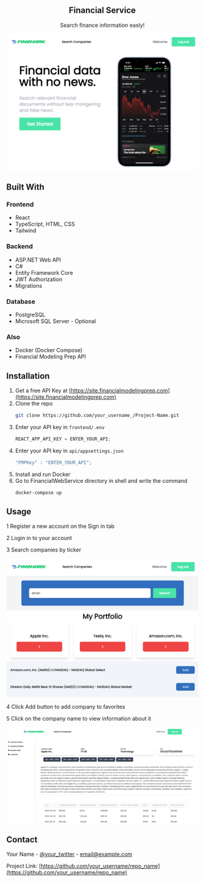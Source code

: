 <!-- PROJECT LOGO -->
<br />
<div align="center">

  <h2 align="center">Financial Service</h2>

  <p align="center">
    Search finance information easly!
    <br />
  </p>
  <a href="https://github.com/othneildrew/Best-README-Template">
    <img src="github_res/main_page.png" alt="main">
  </a>
</div>

<!-- ABOUT THE PROJECT -->

## Built With

### Frontend

- React
- TypeScript, HTML, CSS
- Tailwind

### Backend

- ASP.NET Web API
- C#
- Entity Framework Core
- JWT Authorization
- Migrations

### Database

- PostgreSQL
- Microsoft SQL Server - Optional

### Also

- Docker (Docker Compose)
- Financial Modeling Prep API

<!-- GETTING STARTED -->

## Installation

1. Get a free API Key at [https://site.financialmodelingprep.com](https://site.financialmodelingprep.com)
2. Clone the repo
   ```sh
   git clone https://github.com/your_username_/Project-Name.git
   ```
3. Enter your API key in `frontend/.env`
   ```js
   REACT_APP_API_KEY = ENTER_YOUR_API;
   ```
4. Enter your API key in `api/appsettings.json`
   ```js
   "FMPKey" : "ENTER_YOUR_API";
   ```
5. Install and run Docker
6. Go to FinancialWebService directory in shell and write the command
   ```sh
   docker-compose up
   ```

<!-- USAGE EXAMPLES -->

## Usage

1 Register a new account on the Sign in tab

2 Login in to your account

3 Search companies by ticker

![Main Screen](/github_res/search_page.png?raw=true ".")

4 Click Add button to add company to favorites

5 Click on the company name to view information about it

![Main Screen](/github_res/company_page.png?raw=true ".")

## Contact

Your Name - [@your_twitter](https://twitter.com/your_username) - email@example.com

Project Link: [https://github.com/your_username/repo_name](https://github.com/your_username/repo_name)

<!-- MARKDOWN LINKS & IMAGES -->
<!-- https://www.markdownguide.org/basic-syntax/#reference-style-links -->

[React-url]: https://reactjs.org/
